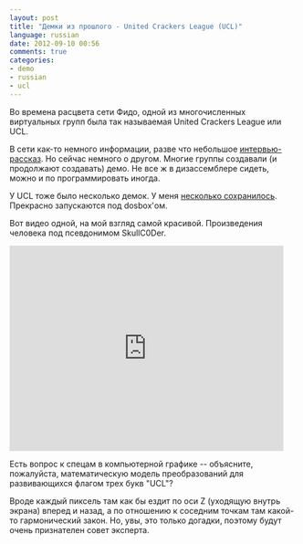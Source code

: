 ```yaml
---
layout: post
title: "Демки из прошлого - United Crackers League (UCL)"
language: russian
date: 2012-09-10 00:56
comments: true
categories: 
- demo
- russian
- ucl
---
```

Во времена расцвета сети Фидо, одной из многочисленных виртуальных групп была
так называемая United Craсkers League или UCL.

В сети как-то немного информации, разве что небольшое
[интервью-рассказ][]. Но сейчас немного о другом. Многие группы создавали
(и продолжают создавать) демо. Не все ж в дизассемблере сидеть, можно и
по программировать иногда.

[интервью-рассказ]: http://bugtraq.ru/library/underground/ucl.html

У UCL тоже было несколько демок. У меня [несколько сохранилось][ucl-demos]. Прекрасно запускаются под dosbox'ом.

[ucl-demos]: https://github.com/begoon/ucl-demos/

Вот видео одной, на мой взгляд самой красивой. Произведения человека под
псевдонимом SkullC0Der.

<iframe width="480" height="360" src="http://www.youtube.com/embed/n-egdB0lR-A" frameborder="0" allowfullscreen></iframe>

Есть вопрос к спецам в компьютерной графике -- объясните, пожалуйста, математическую модель преобразований для развивающихся флагом трех букв "UCL"?

Вроде каждый пиксель там как бы ездит по оси Z (уходящую внутрь экрана)
вперед и назад, а по отношению к соседним точкам там какой-то гармонический
закон. Но, увы, это только догадки, поэтому будут очень признателен
совет эксперта.